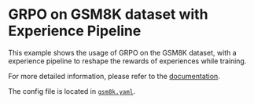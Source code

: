 # GRPO on GSM8K dataset with Experience Pipeline

This example shows the usage of GRPO on the GSM8K dataset, with a experience pipeline to reshape the rewards of experiences while training.

For more detailed information, please refer to the [documentation](../../docs/sphinx_doc/source/tutorial/example_data_functionalities.md).

The config file is located in [`gsm8k.yaml`](gsm8k.yaml).
